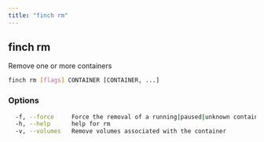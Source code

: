 ```yaml
---
title: "finch rm"
---
```


## finch rm

Remove one or more containers

```bash
finch rm [flags] CONTAINER [CONTAINER, ...]
```

### Options

```bash
  -f, --force     Force the removal of a running|paused|unknown container (uses SIGKILL)
  -h, --help      help for rm
  -v, --volumes   Remove volumes associated with the container
```
